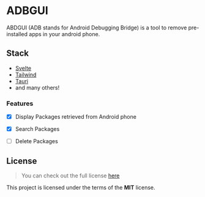 # ADBGUI
ABDGUI (ADB stands for Android Debugging Bridge) is a tool to remove pre-installed apps in your android phone.

## Stack
- [Svelte](https://svelte.dev/)
- [Tailwind](https://tailwindcss.com/)
- [Tauri](https://tauri.studio/en/)
- and many others!


### Features
- [x] Display Packages retrieved from Android phone
- [x] Search Packages
- [ ] Delete Packages


## License
>You can check out the full license [here](https://github.com/hafizhaziq307/ADBGUI/blob/main/LICENSE)

This project is licensed under the terms of the **MIT** license.
